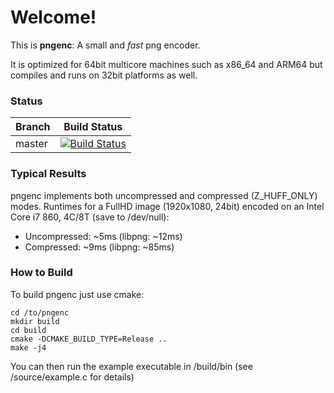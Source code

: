 # Welcome!

This is **pngenc**: A small and *fast* png encoder. 

It is optimized for 64bit multicore machines such as x86_64 and ARM64 but compiles and runs on 32bit platforms as well.

### Status

Branch | Build Status
------------ | -------------
master | [![Build Status](https://travis-ci.org/GregorBudweiser/pngenc.svg?branch=master)](https://travis-ci.org/GregorBudweiser/pngenc)

### Typical Results

pngenc implements both uncompressed and compressed (Z_HUFF_ONLY) modes.
Runtimes for a FullHD image (1920x1080, 24bit) encoded on an Intel Core i7 860, 4C/8T (save to /dev/null):
* Uncompressed: ~5ms (libpng: ~12ms)
* Compressed: ~9ms (libpng: ~85ms)

### How to Build

To build pngenc just use cmake:

```
cd /to/pngenc
mkdir build
cd build
cmake -DCMAKE_BUILD_TYPE=Release ..
make -j4
```

You can then run the example executable in /build/bin (see /source/example.c for details)
